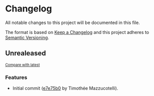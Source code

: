 # Changelog
All notable changes to this project will be documented in this file.

The format is based on [Keep a Changelog](http://keepachangelog.com/en/1.0.0/)
and this project adheres to [Semantic Versioning](http://semver.org/spec/v2.0.0.html).

<!-- insertion marker -->
## Unrealeased

<small>[Compare with latest](https://github.com/pawamoy/neo4j-api/compare/e7e75b0c25d00a9912af5624d260ad61432a963a...HEAD)</small>

### Features
- Initial commit ([e7e75b0](https://github.com/pawamoy/neo4j-api/commit/e7e75b0c25d00a9912af5624d260ad61432a963a) by Timothée Mazzucotelli).
